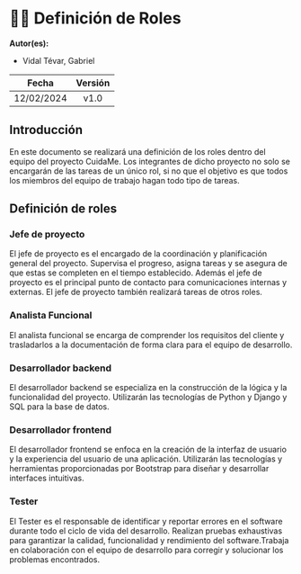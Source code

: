 ﻿# 👨‍💻 Definición de Roles

**Autor(es):**
- Vidal Tévar, Gabriel


|**Fecha**|**Versión**|
| :-: | :-: |
|12/02/2024|v1.0|


## Introducción
En este documento se realizará una definición de los roles dentro del equipo del proyecto CuidaMe. Los integrantes de dicho proyecto no solo se encargarán de las tareas de un único rol, si no que el objetivo es que todos los miembros del equipo de trabajo hagan todo tipo de tareas.

## Definición de roles
### Jefe de proyecto
El jefe de proyecto es el encargado de la coordinación y planificación general del proyecto. Supervisa el progreso, asigna tareas y se asegura de que estas se completen en el tiempo establecido. Además el jefe de proyecto es el principal punto de contacto para comunicaciones internas y externas. El jefe de proyecto también realizará tareas de otros roles.

### Analista Funcional
El analista funcional se encarga de comprender los requisitos del cliente y trasladarlos a la documentación de forma clara para el equipo de desarrollo.

### Desarrollador backend
El desarrollador backend se especializa en la construcción de la lógica y la funcionalidad del proyecto. Utilizarán las tecnologías de Python y Django y SQL para la base de datos.

### Desarrollador frontend
El desarrollador frontend se enfoca en la creación de la interfaz de usuario y la experiencia del usuario de una aplicación. Utilizarán las tecnologías y herramientas proporcionadas por Bootstrap para diseñar y desarrollar interfaces intuitivas.

### Tester
El Tester es el responsable de identificar y reportar errores en el software durante todo el ciclo de vida del desarrollo. Realizan pruebas exhaustivas para garantizar la calidad, funcionalidad y rendimiento del software.Trabaja en colaboración con el equipo de desarrollo para corregir y solucionar los problemas encontrados.

